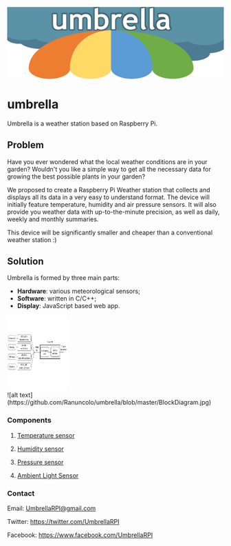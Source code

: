 ![alt text](https://github.com/Ranuncolo/umbrella/blob/master/header.jpg)

# umbrella

Umbrella is a weather station based on Raspberry Pi.


## Problem
Have you ever wondered what the local weather conditions are in your garden? Wouldn't you like a simple way to get all the necessary data for growing the best possible plants in your garden? 

We proposed to create a Raspberry Pi Weather station that collects and displays all its data in a very easy to understand format. The device will initially feature temperature, humidity and air pressure sensors.
It will also provide you weather data with up-to-the-minute precision, as well as daily, weekly and monthly summaries.

This device will be significantly smaller and cheaper than a conventional weather station :)

## Solution

Umbrella is formed by three main parts: 
- **Hardware**: various meteorological sensors;
- **Software**: written in C/C++;
- **Display**: JavaScript based web app.



<div style="width: 141px; height: 176px; overflow: hidden">
  <img src="https://github.com/Ranuncolo/umbrella/blob/master/BlockDiagram.jpg" width="150" height="176">
</div>
![alt text](https://github.com/Ranuncolo/umbrella/blob/master/BlockDiagram.jpg)

### Components

1. [Temperature sensor](http://uk.farnell.com/on-semiconductor/nct75dmr2g/temperature-sensor-3deg-c-msop/dp/2627996)

2. [Humidity sensor](http://uk.farnell.com/honeywell/hih6030-021-001/sensor-humidity-no-filter-4-5/dp/2356755?st=hih6030-021-001)

3. [Pressure sensor](http://uk.farnell.com/nxp/mpl3115a2/pressure-sensor-20-110kpa-8lga/dp/2009084)

4. [Ambient Light Sensor](http://uk.farnell.com/texas-instruments/opt3001dnpt/ambient-light-sensor-uson-6/dp/2504234)
  
### Contact    
    
Email: UmbrellaRPI@gmail.com
    
Twitter: https://twitter.com/UmbrellaRPI
    
Facebook: https://www.facebook.com/UmbrellaRPI
